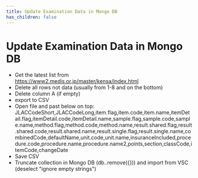```yaml
---
title: Update Examination Data in Mongo DB
has_children: false
---
```


# Update Examination Data in Mongo DB

- Get the latest list from https://www2.medis.or.jp/master/kensa/index.html
- Delete all rows not data (usually from 1-8 and on the bottom)
- Delete column A (if empty)
- export to CSV
- Open file and past below on top:<br>
JLACCodeShort,JLACCodeLong,item.flag,item.code,item.name,itemDetail.flag,itemDetail.code,itemDetail.name,sample.flag,sample.code,sample.name,method.flag,method.code,method.name,result.shared.flag,result.shared.code,result.shared.name,result.single.flag,result.single.name,combinedCode,defaultName,unit.code,unit.name,insuranceIncluded,procedure.code,procedure.name,procedure.name2,points,section,classCode,itemCode,changeDate
- Save CSV
- Truncate collection in Mongo DB (db.<collection>.remove({})) and import from VSC (deselect "ignore empty strings")